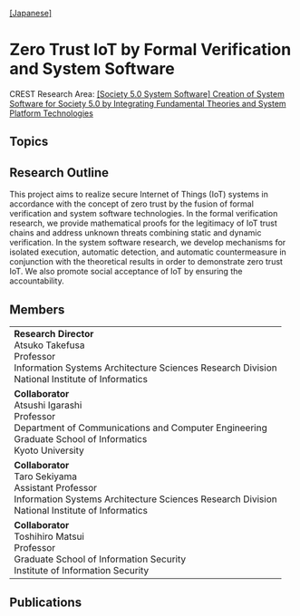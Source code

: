 [\[Japanese\]](https://zt-iot.nii.ac.jp/)

# Zero Trust IoT by Formal Verification and System Software
CREST Research Area: [\[Society 5.0 System Software\] Creation of System Software for Society 5.0 by Integrating Fundamental Theories and System Platform Technologies](https://www.jst.go.jp/kisoken/crest/en/research_area/ongoing/area2021-2.html)

## Topics

## Research Outline
This project aims to realize secure Internet of Things (IoT) systems in accordance with the concept of zero trust by the fusion of formal verification and system software technologies.
In the formal verification research, we provide mathematical proofs for the legitimacy of IoT trust chains and address unknown threats combining static and dynamic verification. 
In the system software research, we develop mechanisms for isolated execution, automatic detection, and automatic countermeasure in conjunction with the theoretical results in order to demonstrate zero trust IoT. 
We also promote social acceptance of IoT by ensuring the accountability.

## Members
<table>
  <tr>
    <td>
      <b>Research Director</b><br>
      Atsuko Takefusa<br>
      Professor<br>
      Information Systems Architecture Sciences Research Division<br>
      National Institute of Informatics
    </td>
  </tr>
  <tr>
    <td>
      <b>Collaborator</b><br>
      Atsushi Igarashi<br>
      Professor<br>
      Department of Communications and Computer Engineering<br>
      Graduate School of Informatics<br>
      Kyoto University
    </td>
  </tr>
  <tr>
    <td>
      <b>Collaborator</b><br>
      Taro Sekiyama<br>
      Assistant Professor<br>
      Information Systems Architecture Sciences Research Division<br>
      National Institute of Informatics
    </td>
  </tr>
  <tr>
    <td>
      <b>Collaborator</b><br>
      Toshihiro Matsui<br>
      Professor<br>
      Graduate School of Information Security<br>
      Institute of Information Security
    </td>
  </tr>
</table>

## Publications

